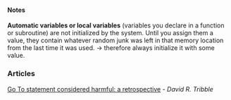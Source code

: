 #### Notes ####

__Automatic variables or local variables__ (variables you declare in a function or subroutine) are not initialized by the system. Until you assign them a value, they contain whatever random junk was left in that memory location from the last time it was used. -> therefore always initialize it with some value.

### Articles ###

[Go To statement considered harmful: a retrospective](http://david.tribble.com/text/goto.html) - _David R. Tribble_
